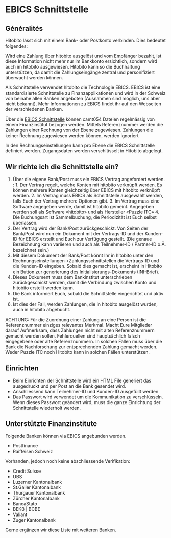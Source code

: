 # EBICS Schnittstelle

## Généralités

Hitobito lässt sich mit einem Bank- oder Postkonto verbinden. Dies bedeutet folgendes:

Wird eine Zahlung über hitobito ausgelöst und vom Empfänger bezahlt, ist diese Information nicht mehr nur
im Bankkonto ersichtlich, sondern wird auch im hitobito ausgewiesen. Hitobito kann so die Buchhaltung
unterstützen, da damit die Zahlungseingänge zentral und personifiziert überwacht werden können.

Als Schnittstelle verwendet hitobito die Technologie EBICS. EBICS ist eine standardisierte Schnittstelle zu
Finanzapplikationen und wird in der Schweiz von beinahe allen Banken angeboten (Ausnahmen sind
möglich, uns aber nicht bekannt). Mehr Informationen zu EBICS findet ihr auf den Webseiten der
verschiedenen Banken.

Über die [EBICS Schnittstelle](https://www.six-group.com/de/products-services/banking-services/payment-standardization/standards/ebics.html) können camt054 Dateien regelmässig von einem Finanzinstitut bezogen werden. Mittels Referenznummer werden die Zahlungen einer Rechnung von der Ebene zugewiesen. Zahlungen die keiner Rechnung zugewiesen werden können, werden ignoriert

In den Rechnungseinstellungen kann pro Ebene die EBICS Schnittstelle definiert werden. Zugangsdaten werden verschlüsselt in Hitobito abgelegt.

## Wir richte ich die Schnittstelle ein?

1. Über die eigene Bank/Post muss ein EBICS Vertrag angefordert werden.
   : 1. Der Vertrag regelt, welche Konten mit hitobito verknüpft werden. Es können mehrere Konten gleichzeitig über EBICS mit hitobito verknüpft werden.
     2. Im Vertrag muss EBICS als Schnittstelle ausgewählt werden, falls Euch der Vertrag mehrere Optionen gibt.
     3. Im Vertrag muss eine Software angegeben werde, damit ist hitobito gemeint. Angegeben werden soll als Software «hitobito» und als Hersteller «Puzzle ITC»
     4. Die Buchungsart ist Sammelbuchung, die Periodizität ist Euch selbst überlassen.
2. Der Vertrag wird der Bank/Post zurückgeschickt. Von Seiten der Bank/Post wird nun ein Dokument mit der Vertrags-ID und der Kunden-ID für EBICS erstellt und Euch zur Verfügung gestellt. (Die genaue Bezeichnung kann variieren und auch als Teilnehmer-ID / Partner-ID o.Ä. bezeichnet sein.)
3. Mit diesem Dokument der Bank/Post könnt Ihr in hitobito unter den Rechnungseinstellungen->Zahlungsschnittstellen die Vertrags-ID und die Kunden-ID eingeben. Sobald dies gemacht ist, erscheint in Hitobito ein Button zur generierung des Initialisierungs-Dokuments (INI-Brief).
4. Dieses Dokument muss dem Bankinstitut unterschrieben zurückgeschickt werden, damit die Verbindung zwischen Konto und hitobito erstellt werden kann.
5. Die Bank informiert Euch, sobald die Schnittstelle eingerichtet und aktiv ist.
6. Ist dies der Fall, werden Zahlungen, die in hitobito ausgelöst wurden, auch in hitobito abgebucht.

ACHTUNG: Für die Zuordnung einer Zahlung an eine Person ist die Referenznummer einziges relevantes
Merkmal. Macht Eure Mitglieder darauf Aufmerksam, dass Zahlungen nicht mit alten Referenznummern
gemacht werden sollen. Fehlerquellen sind hauptsächlich falsch eingegebene oder alte Referenznummern.
In solchen Fällen muss über die Bank die Nachforschung zur entsprechenden Zahlung gemacht werden. Weder Puzzle ITC noch Hitobito kann in solchen Fällen unterstützen.

## Einrichten

- Beim Einrichten der Schnittstelle wird ein HTML File generiert das ausgedruckt und per Post an die Bank gesendet wird.
- Anschliessend kann Teilnehmer-ID und Kunden-ID ausgefüllt werden
- Das Passwort wird verwendet um die Kommunikation zu verschlüsseln. Wenn dieses Passwort geändert wird, muss die ganze Einrichtung der Schnittstelle wiederholt werden.

## Unterstützte Finanzinstitute

Folgende Banken können via EBICS angebunden werden.

- Postfinance
- Raiffeisen Schweiz

Vorhanden, jedoch noch keine abschliessende Verifikation:

- Credit Suisse
- UBS
- Luzerner Kantonalbank
- St.Galler Kantonalbank
- Thurgauer Kantonalbank
- Zürcher Kantonalbank
- BancaStato
- BEKB | BCBE
- Valiant
- Zuger Kantonalbank

Gerne ergänzen wir diese Liste mit weiteren Banken.
